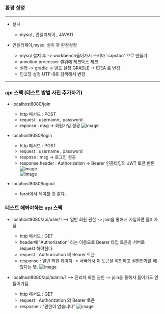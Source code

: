 ### 환경 설정

-----

- 설치   
  - mysql , 인텔리제이 , JAVA11   

- 인텔리제이,mysql 설치 후 환경설정
  - mysql 설치 후 -> workbench들어가서 스키마 'capston' 으로 만들기       
  - annotion processer 젤위에 체크박스 체크   
  - 설정 -> gradle -> 빌드 설정 GRADLE -> IDEA 로 변경     
  - 인코딩 설정 UTF-8로 검색해서 변경   
 
--------   

### api 스팩 (테스트 방법 사진 추가하기)
  - localhost8080/join   
    - http 메서드 : POST 
    - request : username , password
    - reponse : msg -> 회원가입 성공
    ![image](https://user-images.githubusercontent.com/100845256/223089730-2b4ae9b9-5059-49e6-97e3-768b8143268c.png)     



  - locahost8080/login
    - http 메서드 : POST 
    - request : username , password
    - respnse : msg -> 로그인 성공
    - response.header : Authorization -> Bearer 인증타입의 JWT 토큰 반환
    ![image](https://user-images.githubusercontent.com/100845256/223089889-c0910a29-3216-4b96-a8ac-99d14e61b2fe.png)   
    ![image](https://user-images.githubusercontent.com/100845256/223089954-0bc91fe3-52f3-4922-b09b-9d88c6b990ec.png)   


    
  - locahost8080/logout
    - fornt에서 해야할 것 같다.   


### 테스트 해봐야하는 api 스팩
  - locahost8080/api/user/1  --> 일반 회원 권한 -> join을 통해서 가입하면 들어가짐.   
    - http 메서드 : GET 
    - header에 'Authorization' 라는 이름으로 Bearer 타입 토큰을 서버로 request 해야한다.
    - request : Authorization 의 Bearer 토큰
    - response : 일반 회원 페이지 -> 서버에서 이 토큰을 확인하고 권한인가를 해줬다는 뜻.
    ![image](https://user-images.githubusercontent.com/100845256/223090696-57249d99-310f-4f5d-b83d-a1eb7d0e4092.png)   
 
  - localhost8080/api/admin/1 --> 관리자 회원 권한 -> join을 통해서 들어가도 안들어가짐.   
    - http 메서드 : GET 
    - request : Authorization 의 Bearer 토큰
    - resposne : "권한이 없습니다"
    ![image](https://user-images.githubusercontent.com/100845256/223091052-ba29bc84-3e53-419d-ba55-3567bb862c6d.png)   
